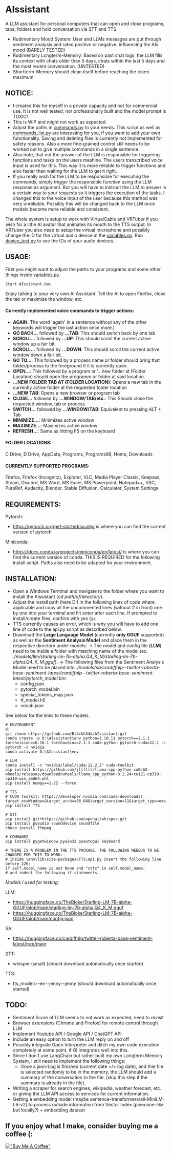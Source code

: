 # AIssistant

A LLM assistant for personal computers that can open and close programs, tabs, folders and hold conversation via STT and TTS.
- Rudimentary Mood System: User and LLMs messages are put through sentiment analysis and rated positive or negative, influencing the AIs mood (BARELY TESTED)
- Rudimentary Longterm-Memory: Based on past chat logs, the LLM fills its context with chats older than 5 days, chats within the last 5 days and the most recent conversation. (UNTESTED)
- Shortterm-Memory should clean itself before reaching the token maximum

## NOTICE:
- I created this for myself in a private capacity and not for commercial use. It is not well tested, nor professionally built and the model prompt is TOXIC!
- This is WIP and might not work as expected.
- Adjust the paths in [commands.py](https://github.com/Bl4ckh34d/AIssistant/blob/5f7ef44548ab6323a588dc9b6d2560adafca794d/scripts/commands.py#L13-L30) to your needs. This script as well as [commands_list.py](https://github.com/Bl4ckh34d/AIssistant/blob/main/scripts/command_list.py) are interesting for you, if you want to add your own functionality. Saving and deleting files is currently not implemented for safety reasons. Also a more fine-grained control still needs to be worked out to give multiple commands in a single sentence.
- Also note, that not the answer of the LLM is responsible for triggering functions and tasks on the users mashine. The users transcribed voice input is used for this. This way it is more reliable to trigger functions and also faster than waiting for the LLM to get it right.
- If you really wish for the LLM to be responsible for executing the commands, simply trigger the responsible function using the LLM response as argument. But you will have to instruct the LLM to answer in a certain way to your requests so it triggers the execution of the tasks. I changed this
to the voice input of the user because this method was very unreliable. Possibly this will be changed back to the LLM once models become more reliable and consistent.

The whole system is setup to work with VirtualCable and VRTuber if you wish for a little AI avatar that animates its mouth to the TTS output. In VRTuber you also need to setup the virtual microphone and possibly change the ID for the virtual audio device in the [variables.py](https://github.com/Bl4ckh34d/AIssistant/blob/f00a99d99926e7cfc207a599556aefc3d43c634d/scripts/variables.py#L155). Run [device_test.py](https://github.com/Bl4ckh34d/AIssistant/blob/main/scripts/device_test.py) to see the IDs of your audio devices.

## USAGE:
First you might want to adjust the paths to your programs and some other things inside [variables.py](https://github.com/Bl4ckh34d/AIssistant/blob/ac081c086708e21e9cc5ef2cf7832181d124d44b/scripts/variables.py#L75-L78).

```Start AIssistant.bat```

Enjoy talking to your very own AI Assistant. Tell the AI to open Firefox, close the tab or maximize the window, etc.

#### **Currently implemented voice commands to trigger actions:**
- **AGAIN**: The word 'again' in a sentence without any of the other keywords will trigger the last action once more.)
- **GO BACK...** followed by **...TAB**: This should switch back by one tab
- **SCROLL...** followed by **...UP**: This should scroll the current active window up a fair bit.
- **SCROLL...** followed by **...DOWN**: This should scroll the current active window down a fair bit.
- **GO TO...**: This followed by a process name or folder should bring that folder/process to the foreground if it is currently open.
- **OPEN...**: This followed by a program or '...new folder at (Folder Location) should open the programm or folder at said location.
- **...NEW FOLDER TAB AT (FOLDER LOCATION)**: Opens a new tab in the currently active folder at the requested folder location
- **...NEW TAB**: Opens a new browser or program tab
- **CLOSE...** followed by **...WINDOW/TAB/etc.**: This Should close the requested window, tab or process
- **SWITCH...** followed by **...WINDOW/TAB**: Equivalent to pressing ALT + Tab
- **MINIMIZE...**: Minimizes active window
- **MAXIMIZE...**: Maximizes active window
- **REFRESH...**: Same as hitting F5 on the keyboard

#### **FOLDER LOCATIONS**:
C Drive, D Drive, AppData, Programs, Programs86, Home, Downloads

#### **CURRENTLY SUPPORTED PROGRAMS**:
Firefox, Firefox (Incognito), Explorer, VLC, Media Player Classic, Keepass, Steam, Discord, MS Word, MS Excel, MS Powerpoint, Notepad++,
VSC, PureRef, Audacity, Blender, Stable Diffusion, Calculator, System Settings

## REQUIREMENTS:
Pytorch:
- https://pytorch.org/get-started/locally/ is where you can find the current version of pytorch

Miniconda:
- https://docs.conda.io/projects/miniconda/en/latest/ is where you can find the current version of conda. THIS IS REQUIRED for the following install script. Paths also need to be adapted for your environment.


## INSTALLATION:
- Open a Windows Terminal and navigate to the folder where you want to install the AIssistant (*cd path/of/directory*).
- Adjust the install path (here D:) in the following lines of code where applicable and copy all the uncommented lines (without # in front) one by one into your terminal and hit enter after each line. If prompted to install/create files, confirm with yes (y).
- TTS currently causes an error, which is why you will have to add one line of code to the api.py script as described below.
- Download the **Large Language Model** (currently **only GGUF** supported) as well as the **Sentiment Analysis Model** and place them in the respective directory under models:
  -> The model and config file (**LLM**) need to be inside a folder with matching name of the model
  (ex. *./models/llm/starling-lm-7b-alpha.Q4_K_M/starling-lm-7b-alpha.Q4_K_M.gguf*).
  -> The following files from the Sentiment Analysis Model need to be placed into
  *./models/sa/cardiffnlp--twitter-roberta-base-sentiment-latest/cardiffnlp--twitter-roberta-base-sentiment-latest/pytorch_model.bin*:
    - config.json
    - pytorch_model.bin
    - special_tokens_map.json
    - tf_model.h5
    - vocab.json

See below for the links to these models.

```shell
# ENVIRONMENT
d:
git clone https://github.com/Bl4ckh34d/AIssistant.git
conda create -p D:\AIssistant\env python=3.10.11 pytorch==2.1.1 torchvision==0.16.1 torchaudio==2.1.1 cuda-python pytorch-cuda=12.1 -c pytorch -c nvidia
conda activate D:\AIssistant\env

# LLM
conda install -c "nvidia/label/cuda-12.2.2" cuda-toolkit
pip install https://github.com/jllllll/llama-cpp-python-cuBLAS-wheels/releases/download/wheels/llama_cpp_python-0.2.24+cu121-cp310-cp310-win_amd64.whl
pip install numpy==1.22 --force

# TTS
# CUDA Toolkit: https://developer.nvidia.com/cuda-downloads?target_os=Windows&target_arch=x86_64&target_version=11&target_type=exe_local
pip install TTS

# STT
pip install git+https://github.com/openai/whisper.git
pip install pyaudio sounddevice soundfile
choco install ffmpeg

# COMMANDS
pip install pygetwindow pywin32 pyautogui keyboard

# THERE IS A PROBLEM IN THE TTS PACKAGE. THE FOLLOWING NEEEDS TO BE CHANGED FOR THIS TO WORK:
# Inside \env\lib\site-packages\TTS\api.py insert the following line before 226:
if self.model_name is not None and "xtts" in self.model_name:
# and indent the following if-statements.
```

*Models I used for testing:*

LLM:
- https://huggingface.co/TheBloke/Starling-LM-7B-alpha-GGUF/blob/main/starling-lm-7b-alpha.Q4_K_M.gguf
- https://huggingface.co/TheBloke/Starling-LM-7B-alpha-GGUF/blob/main/config.json

SA:
- https://huggingface.co/cardiffnlp/twitter-roberta-base-sentiment-latest/tree/main

STT:
- whisper (small) (should download automatically once started)

TTS:
- tts_models--en--jenny--jenny (should download automatically once started)

## TODO:
- Sentiment Score of LLM seems to not work as expected, need to revisit
- Browser extensions (Chrome and Firefox) for remote control through LLM
- Implement Youtube API / Google API / ChatGPT API
- Include an easy option to turn the LLM reply on and off
- Possibly integrate Open Interpreter and ditch my own code execution completely at some point, if OI integrates well into this.
- Since I don't use LangChain but rather built my own Longterm Memory System, I still need to implement the following things:
  - Once a json-Log is finished (current date =/= log date), and thie file is selected randomly to be in the memory, the LLM should add a summary of the conversation to the file. (skip this step if the summary is already in the file).
- Writing a scraper for search engines, wikipedia, weather forecast, etc. or giving the LLM API access to services for current information.
- Getting a embedding model (maybe sentence-transformers/all-MiniLM-L6-v2) to process outside information from Vector Index (pinecone-like but locally?) + embedding dataset

## If you enjoy what I make, consider buying me a coffee (:
[!["Buy Me A Coffee"](https://www.buymeacoffee.com/assets/img/custom_images/orange_img.png)](https://www.buymeacoffee.com/danielbenew)

